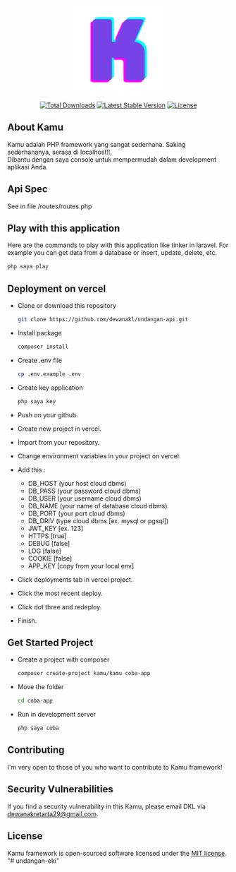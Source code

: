 <p align="center"><img src="https://raw.githubusercontent.com/dewanakl/Kamu/main/public/kamu.png" width="200" alt="kamu"></p>

<p align="center">
<a href="https://packagist.org/packages/kamu/framework"><img src="https://img.shields.io/packagist/dt/kamu/framework" alt="Total Downloads"></a>
<a href="https://packagist.org/packages/kamu/framework"><img src="https://img.shields.io/packagist/v/kamu/framework" alt="Latest Stable Version"></a>
<a href="https://packagist.org/packages/kamu/framework"><img src="https://img.shields.io/packagist/l/kamu/framework" alt="License"></a>
</p>

## About Kamu

Kamu adalah PHP framework yang sangat sederhana. Saking sederhananya, serasa di localhost!!.
<br>
Dibantu dengan saya console untuk mempermudah dalam development aplikasi Anda.

## Api Spec

See in file /routes/routes.php

## Play with this application

Here are the commands to play with this application like tinker in laravel.
For example you can get data from a database or insert, update, delete, etc.

```bash
php saya play
```

## Deployment on vercel

- Clone or download this repository

    ```bash
    git clone https://github.com/dewanakl/undangan-api.git
    ```

- Install package

    ```bash
    composer install
    ```

- Create .env file

    ```bash
    cp .env.example .env
    ```

- Create key application

    ```bash
    php saya key
    ```

- Push on your github.
- Create new project in vercel.
- Import from your repository.
- Change environment variables in your project on vercel.
- Add this :
  - DB_HOST (your host cloud dbms)
  - DB_PASS (your password cloud dbms)
  - DB_USER (your username cloud dbms)
  - DB_NAME (your name of database cloud dbms)
  - DB_PORT (your port cloud dbms)
  - DB_DRIV (type cloud dbms [ex. mysql or pgsql])
  - JWT_KEY [ex. 123]
  - HTTPS [true]
  - DEBUG [false]
  - LOG [false]
  - COOKIE [false]
  - APP_KEY [copy from your local env]
- Click deployments tab in vercel project.
- Click the most recent deploy.
- Click dot three and redeploy.
- Finish.

## Get Started Project

- Create a project with composer

    ```bash
    composer create-project kamu/kamu coba-app
    ```

- Move the folder

    ```bash
    cd coba-app
    ```

- Run in development server

    ```bash
    php saya coba
    ```

## Contributing

I'm very open to those of you who want to contribute to Kamu framework!

## Security Vulnerabilities

If you find a security vulnerability in this Kamu, please email DKL via [dewanakretarta29@gmail.com](mailto:dewanakretarta29@gmail.com).

## License

Kamu framework is open-sourced software licensed under the [MIT license](https://opensource.org/licenses/MIT).
"# undangan-eki" 
